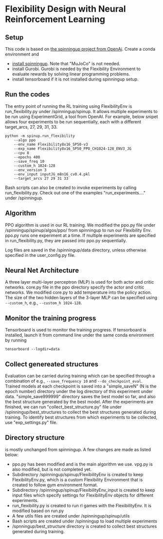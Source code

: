 
Flexibility Design with Neural Reinforcement Learning  
==================================

## Setup 
This code is based on [the spinningup project from OpenAi](https://github.com/openai/spinningup). 
Create a conda environment and 
- [install spinningup](https://spinningup.openai.com/en/latest/user/installation.html). Note that "MuJoCo" is not needed. 
- install Gurobi. Gurobi is needed by the Flexibility Environment 
to evaluate rewards by solving linear programming problems. 
- install tensorboard if it is not installed during spinningup setup. 

## Run the codes
The entry point of running the RL training using FlexibilityEnv is run_flexibility.py under /spinningup/spinup. 
It allows multiple experiments to be run using ExperimentGrid, a tool from OpenAI. 
For example, below snipet allows four experiments to be run sequentially, each with a different target_arcs, 27, 29, 31, 33. 

```commandline
python -m spinup.run_flexibility 
    --algo ppo  
    --env_name Flexibility8x16_SP50-v3 
    --exp_name Flexibility8x16_SP50_PPO_CH1024-128_ENV3_JG  
    --cpu 8 
    --epochs 400  
    --save_freq 10  
    --custom_h 1024-128 
    --env_version 3 
    --env_input inputJG_m8n16_cv0.4.pkl 
    --target_arcs 27 29 31 33
```

Bash scripts can also be created to invoke experiments by calling run_flexibility.py. 
Check out one of the examples "run_experiments...." under /spinningup. 

## Algorithm 
PPO algorithm is used in our RL training. We modified the ppo.py file under /spinningup/spinup/algos/ppo/ from spinningup to run our Flexibility Env. 
ppo.py runs one experiment at a time. If multiple experiments are specified in run_flexibility.py, 
they are passed into ppo.py sequentially. 

Log files are saved in the /spinningup/data directory, unless otherwise specified in the user_config.py file. 

## Neural Net Architecture 
A three layer multi-layer perceptron (MLP) is used for both actor and critic networks. 
core.py file in the ppo directory specify the actor and critic networks. 
We modified core.py to add temperature into the policy action. 
The size of the two hidden layers of the 3-layer MLP can be specified using `--custom_h`, e.g., `--custom_h 1024-128`. 

## Monitor the training progress 
Tensorboard is used to monitor the training progress. 
If tensorboard is installed, launch it from command line under the same conda environment by running 
```commandline
tensorboard --logdir=data
```

## Collect genereated structures 
Evaluation can be carried during training which can be specified through a combination of 
e.g., `--save_frequency 10` and `--do_checkpoint_eval`. Trained models at each checkpoint is 
saved into a "simple_saveN" (N is the epoch number) directory under the log directory of this experiment under data. 
"simple_save999999" directory saves the best model so far, and also the best structure generated by the best model. 
After the experiments are finished, we can run "collect_best_structure.py" file under /spinningup/best_structures
to collect the best structures generated during training. To identify best structures from which
experiments to be collected, use "exp_settings.py" file. 

## Directory structure 
is mostly unchanged from spinningup. A few changes are made as listed below: 
- ppo.py has been modified and is the main algorithm we use. vpg.py is also modified, but is not completed yet. 
- Subdirectory /spinningup/spinup/FlexibilityEnv is created to keep FlexibilityEnv.py, which is a custom Flexibility Environment 
that is created to follow gym environment format. 
- Subdirectory /spinningup/spinup/FlexibilityEnv_input is created to keep input files which specify settings for FlexibilityEnv objects for different experiments. 
- run_flexibility.py is created to run rl games with the FlexibilityEnv. It is modified based on run.py
- A few utils files are created under /spinningup/spinup/utils 
- Bash scripts are created under /spinningup to load multiple experiments 
- /spnningup/best_structure directory is created to collect best structures generated during training. 

